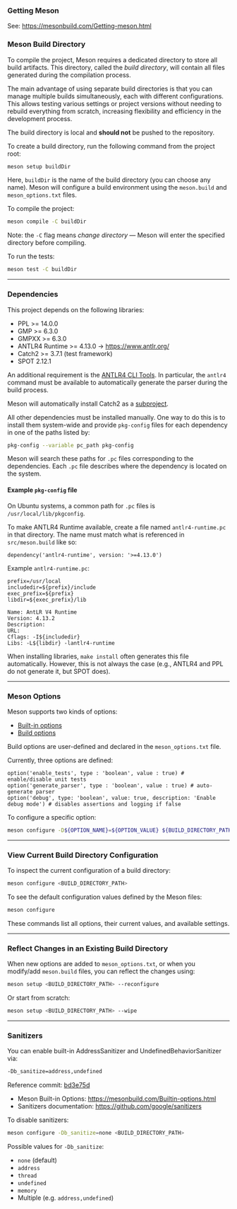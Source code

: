 ### Getting Meson
See: https://mesonbuild.com/Getting-meson.html

### Meson Build Directory

To compile the project, Meson requires a dedicated directory to store all build artifacts. This directory, called the *build directory*, will contain all files generated during the compilation process.

The main advantage of using separate build directories is that you can manage multiple builds simultaneously, each with different configurations. This allows testing various settings or project versions without needing to rebuild everything from scratch, increasing flexibility and efficiency in the development process.

The build directory is local and **should not** be pushed to the repository.

To create a build directory, run the following command from the project root:
```sh
meson setup buildDir
```
Here, `buildDir` is the name of the build directory (you can choose any name). Meson will configure a build environment using the `meson.build` and `meson_options.txt` files.

To compile the project:
```sh
meson compile -C buildDir
```
Note: the `-C` flag means *change directory* — Meson will enter the specified directory before compiling.

To run the tests:
```sh
meson test -C buildDir
```

---

### Dependencies

This project depends on the following libraries:
- PPL >= 14.0.0
- GMP >= 6.3.0
- GMPXX >= 6.3.0
- ANTLR4 Runtime >= 4.13.0 → https://www.antlr.org/
- Catch2 >= 3.7.1 (test framework)
- SPOT 2.12.1

An additional requirement is the [ANTLR4 CLI Tools](https://github.com/antlr/antlr4-tools/blob/master/README.md). In particular, the `antlr4` command must be available to automatically generate the parser during the build process.

Meson will automatically install Catch2 as a [subproject](https://mesonbuild.com/Subprojects.html).

All other dependencies must be installed manually. One way to do this is to install them system-wide and provide `pkg-config` files for each dependency in one of the paths listed by:
```bash
pkg-config --variable pc_path pkg-config
```

Meson will search these paths for `.pc` files corresponding to the dependencies. Each `.pc` file describes where the dependency is located on the system.

#### Example `pkg-config` file

On Ubuntu systems, a common path for `.pc` files is `/usr/local/lib/pkgconfig`.

To make ANTLR4 Runtime available, create a file named `antlr4-runtime.pc` in that directory. The name must match what is referenced in `src/meson.build` like so:
```meson
dependency('antlr4-runtime', version: '>=4.13.0')
```

Example `antlr4-runtime.pc`:
```
prefix=/usr/local
includedir=${prefix}/include
exec_prefix=${prefix}
libdir=${exec_prefix}/lib

Name: AntLR V4 Runtime
Version: 4.13.2
Description:
URL:
Cflags: -I${includedir}
Libs: -L${libdir} -lantlr4-runtime
```

When installing libraries, `make install` often generates this file automatically. However, this is not always the case (e.g., ANTLR4 and PPL do not generate it, but SPOT does).

---

### Meson Options

Meson supports two kinds of options:
- [Built-in options](https://mesonbuild.com/Builtin-options.html)
- [Build options](https://mesonbuild.com/Build-options.html)

Build options are user-defined and declared in the `meson_options.txt` file.

Currently, three options are defined:
```meson
option('enable_tests', type : 'boolean', value : true) # enable/disable unit tests
option('generate_parser', type : 'boolean', value : true) # auto-generate parser
option('debug', type: 'boolean', value: true, description: 'Enable debug mode') # disables assertions and logging if false
```

To configure a specific option:
```sh
meson configure -D${OPTION_NAME}=${OPTION_VALUE} ${BUILD_DIRECTORY_PATH}
```

---

### View Current Build Directory Configuration

To inspect the current configuration of a build directory:
```sh
meson configure <BUILD_DIRECTORY_PATH>
```

To see the default configuration values defined by the Meson files:
```sh
meson configure
```

These commands list all options, their current values, and available settings.

---

### Reflect Changes in an Existing Build Directory

When new options are added to `meson_options.txt`, or when you modify/add `meson.build` files, you can reflect the changes using:
```sh
meson setup <BUILD_DIRECTORY_PATH> --reconfigure
```

Or start from scratch:
```sh
meson setup <BUILD_DIRECTORY_PATH> --wipe
```

---

### Sanitizers

You can enable built-in AddressSanitizer and UndefinedBehaviorSanitizer via:
```sh
-Db_sanitize=address,undefined
```

Reference commit: [bd3e75d](https://github.com/vtramo/rtl-mc/commit/bd3e75d5985c8429ce341ce27aed495e53645362)

- Meson Built-in Options: https://mesonbuild.com/Builtin-options.html
- Sanitizers documentation: https://github.com/google/sanitizers

To disable sanitizers:
```sh
meson configure -Db_sanitize=none <BUILD_DIRECTORY_PATH>
```

Possible values for `-Db_sanitize`:
- `none` (default)
- `address`
- `thread`
- `undefined`
- `memory`
- Multiple (e.g. `address,undefined`)